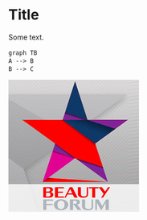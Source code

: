 
# Title

Some text.

~~~mermaid
graph TB
A --> B
B --> C
~~~



![image22](https://github.com/appfirebs/testfiles/blob/main/test_img.jpeg)
